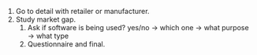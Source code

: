 1. Go to detail with retailer or manufacturer.
2. Study market gap.
   1. Ask if software is being used? yes/no ->  which one -> what purpose -> what type
   2. Questionnaire and final.